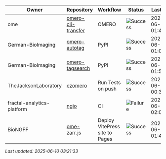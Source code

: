 | Owner | Repository | Workflow | Status | Last Run | URL |
| ----- | ---------- | -------- | ------ | -------- | --- |
| ome | [omero-cli-transfer](https://github.com/ome/omero-cli-transfer) | OMERO | ![Success](https://img.shields.io/badge/Success-brightgreen) | 2025-06-10 01:45:23 | [15548635206](https://github.com/ome/omero-cli-transfer/actions/runs/15548635206) |
| German-BioImaging | [omero-autotag](https://github.com/German-BioImaging/omero-autotag) | PyPI | ![Success](https://img.shields.io/badge/Success-brightgreen) | 2025-06-10 01:05:14 | [15548138681](https://github.com/German-BioImaging/omero-autotag/actions/runs/15548138681) |
| German-BioImaging | [omero-tagsearch](https://github.com/German-BioImaging/omero-tagsearch) | PyPI | ![Success](https://img.shields.io/badge/Success-brightgreen) | 2025-06-10 01:57:49 | [15548783100](https://github.com/German-BioImaging/omero-tagsearch/actions/runs/15548783100) |
| TheJacksonLaboratory | [ezomero](https://github.com/TheJacksonLaboratory/ezomero) | Run Tests on push | ![Success](https://img.shields.io/badge/Success-brightgreen) | 2025-06-08 00:36:32 | [15513153883](https://github.com/TheJacksonLaboratory/ezomero/actions/runs/15513153883) |
| fractal-analytics-platform | [ngio](https://github.com/fractal-analytics-platform/ngio) | CI | ![Failure](https://img.shields.io/badge/Failure-red) | 2025-06-08 02:07:03 | [15513840022](https://github.com/fractal-analytics-platform/ngio/actions/runs/15513840022) |
| BioNGFF | [ome-zarr.js](https://github.com/BioNGFF/ome-zarr.js) | Deploy VitePress site to Pages | ![Success](https://img.shields.io/badge/Success-brightgreen) | 2025-06-10 01:45:37 | [15548638100](https://github.com/BioNGFF/ome-zarr.js/actions/runs/15548638100) |


*Last updated: 2025-06-10 03:21:33*